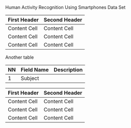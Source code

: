 Human Activity Recognition Using Smartphones Data Set

| First Header  | Second Header |
| ------------- | ------------- |
| Content Cell  | Content Cell  |
| Content Cell  | Content Cell  |
| Content Cell  | Content Cell  |

Another table

| NN | Field Name | Description |
| -- | ---------- | ----------- |
| 1  | Subject    |             |

| First Header  | Second Header |
| ------------- | ------------- |
| Content Cell  | Content Cell  |
| Content Cell  | Content Cell  |
| Content Cell  | Content Cell  |

